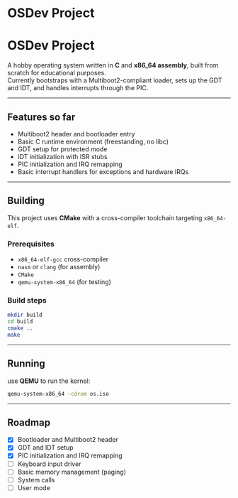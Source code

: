 # OSDev Project

# OSDev Project

A hobby operating system written in **C** and **x86_64 assembly**, built from scratch for educational purposes.  
Currently bootstraps with a Multiboot2-compliant loader, sets up the GDT and IDT, and handles interrupts through the PIC.

---

## Features so far
- Multiboot2 header and bootloader entry
- Basic C runtime environment (freestanding, no libc)
- GDT setup for protected mode
- IDT initialization with ISR stubs
- PIC initialization and IRQ remapping
- Basic interrupt handlers for exceptions and hardware IRQs

---

## Building
This project uses **CMake** with a cross-compiler toolchain targeting `x86_64-elf`.

### Prerequisites
- `x86_64-elf-gcc` cross-compiler
- `nasm` or `clang` (for assembly)
- `CMake`
- `qemu-system-x86_64` (for testing)

### Build steps
```bash
mkdir build
cd build
cmake ..
make
```

---

## Running
use **QEMU** to run the kernel:
```bash
qemu-system-x86_64 -cdrom os.iso
```

---

## Roadmap
- [x] Bootloader and Multiboot2 header
- [x] GDT and IDT setup
- [x] PIC initialization and IRQ remapping
- [ ] Keyboard input driver
- [ ] Basic memory management (paging)
- [ ] System calls
- [ ] User mode